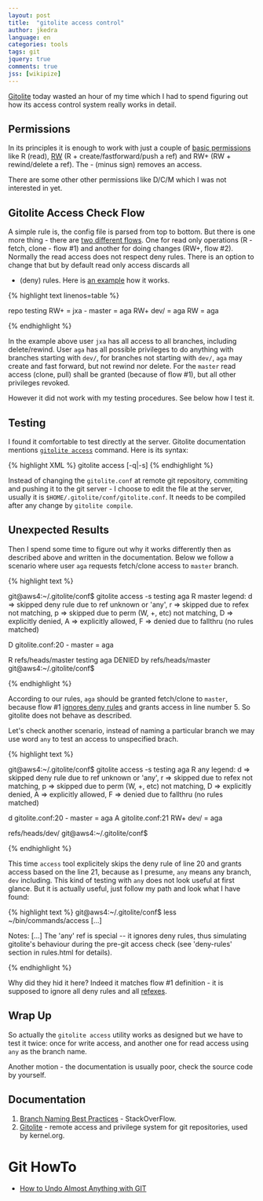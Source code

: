 ```yaml
---
layout: post
title:  "gitolite access control"
author: jkedra
language: en
categories: tools
tags: git
jquery: true
comments: true
jss: [wikipize]
---
```


[Gitolite](http://gitolite.com) today wasted an hour of my time
which I had to spend figuring out how its access control system
really works in detail.

## Permissions

In its principles it is enough to work with just a couple of
[basic permissions](http://gitolite.com/gitolite/conf.html#the-permission-field)
like R (read), [RW](http://gitolite.com/gitolite/conf.html#write-types)
(R + create/fastforward/push a ref) and RW+ (RW + rewind/delete a ref).
The - (minus sign) removes an access.

There are some other other permissions like D/C/M which I was not
interested in yet.

## Gitolite Access Check Flow

A simple rule is, the config file is parsed from top to bottom. 
But there is one more thing - there are
[two different flows](http://gitolite.com/gitolite/conf.html#appendix-2-gitolite-access-check-flow).
One for read only operations (R - fetch, clone - flow #1) and another for doing
changes (RW+, flow #2). Normally the read access does not respect deny rules.
There is an option to change that but by default read only access discards all
- (deny) rules. Here is [an example][access-control] how it works.

{% highlight text linenos=table %}

repo testing
    RW+         = jxa
    -    master = aga
    RW+ dev/    = aga
    RW          = aga

{% endhighlight %}

In the example above user `jxa` has all access to all branches, including
delete/rewind. User `aga` has all possible privileges to do anything with
branches starting with `dev/`, for branches not starting with `dev/`, `aga` may
create and fast forward, but not rewind nor delete. For the `master` read
access (clone, pull) shall be granted (because of flow #1), but all other
privileges revoked.

However it did not work with my testing procedures.
See below how I test it.

## Testing

I found it comfortable to test directly at the server. Gitolite documentation
mentions [`gitolite access`](http://gitolite.com/gitolite/conf.html#tracing-the-access-control-decision) command. Here is its syntax:

{% highlight XML %}
   gitolite access [-q|-s] <repo> <user> <perm> <ref>
{% endhighlight %}

Instead of changing the `gitolite.conf` at remote git repository,
commiting and pushing it to the git server - I choose to edit the file
at the server, usually it is `$HOME/.gitolite/conf/gitolite.conf`.
It needs to be compiled after any change by `gitolite compile`.

## Unexpected Results

Then I spend some time to figure out why it works differently then
as described above and written in the documentation. Below we follow
a scenario where user `aga` requests fetch/clone access to `master`
branch.

{% highlight text %}

git@aws4:~/.gitolite/conf$ gitolite access -s testing aga R master
legend:
    d => skipped deny rule due to ref unknown or 'any',
    r => skipped due to refex not matching,
    p => skipped due to perm (W, +, etc) not matching,
    D => explicitly denied,
    A => explicitly allowed,
    F => denied due to fallthru (no rules matched)

  D        gitolite.conf:20         -    master = aga

R refs/heads/master testing aga DENIED by refs/heads/master
git@aws4:~/.gitolite/conf$ 

{% endhighlight %}

According to our rules, `aga` should be granted fetch/clone to `master`,
because flow #1 [ignores deny rules][access-control] and grants access
in line number 5. So gitolite does not behave as described.

Let's check another scenario, instead of naming a particular branch
we may use word `any` to test an access to unspecified brach.

{% highlight text %}

git@aws4:~/.gitolite/conf$ gitolite access -s testing aga R any
legend:
    d => skipped deny rule due to ref unknown or 'any',
    r => skipped due to refex not matching,
    p => skipped due to perm (W, +, etc) not matching,
    D => explicitly denied,
    A => explicitly allowed,
    F => denied due to fallthru (no rules matched)

  d        gitolite.conf:20         -    master = aga
  A        gitolite.conf:21         RW+ dev/    = aga

refs/heads/dev/
git@aws4:~/.gitolite/conf$ 

{% endhighlight %}

This time `access` tool explicitely skips the deny rule of line 20 and
grants access based on the line 21, because as I presume, `any` means
any branch, `dev` including. This kind of testing with `any` does not
look useful at first glance. But it is actually useful, just follow my
path and look what I have found:

{% highlight text %}
git@aws4:~/.gitolite/conf$ less ~/bin/commands/access
[...]

Notes:
    [...]
    The 'any' ref is special -- it ignores deny rules, thus simulating
    gitolite's behaviour during the pre-git access check (see 'deny-rules'
    section in rules.html for details).

{% endhighlight %}

Why did they hid it here? Indeed it matches flow #1 definition - it is supposed
to ignore all deny rules and all [refexes][refex].

## Wrap Up

So actually the `gitolite access` utility works as designed but we have to
test it twice: once for write access, and another one for read access
using `any` as the branch name.

Another motion - the documentation is usually poor,
check the source code by yourself.

## Documentation
1. [Branch Naming Best Practices](http://stackoverflow.com/questions/273695/git-branch-naming-best-practices) - StackOverFlow.
2. [Gitolite](https://github.com/sitaramc/gitolite/) - remote access and
   privilege system for git repositories, used by kernel.org.

# Git HowTo
* [How to Undo Almost Anything with GIT](https://github.com/blog/2019-how-to-undo-almost-anything-with-git)

[access-control]: http://gitolite.com/gitolite/conf.html#access-control-rule-matching
[refex]: http://gitolite.com/gitolite/conf.html#refex
